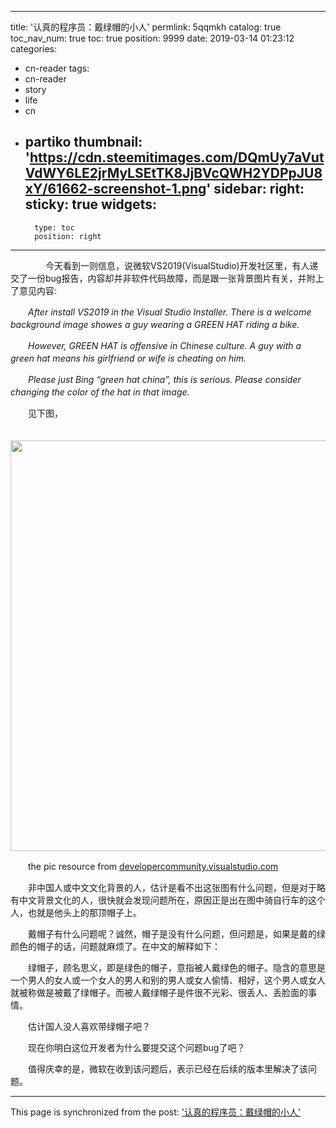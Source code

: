 
---
title: '认真的程序员：戴绿帽的小人'
permlink: 5qqmkh
catalog: true
toc_nav_num: true
toc: true
position: 9999
date: 2019-03-14 01:23:12
categories:
- cn-reader
tags:
- cn-reader
- story
- life
- cn
- partiko
thumbnail: 'https://cdn.steemitimages.com/DQmUy7aVutVdWY6LE2jrMyLSEtTK8JjBVcQWH2YDPpJU8xY/61662-screenshot-1.png'
sidebar:
    right:
        sticky: true
widgets:
    -
        type: toc
        position: right
---


<html>
<p>　　　　今天看到一则信息，说微软VS2019(VisualStudio)开发社区里，有人递交了一份bug报告，内容却并非软件代码故障，而是跟一张背景图片有关，并附上了意见内容:　　</p>
<p><em>　　After install VS2019 in the Visual Studio Installer. There is a welcome background image showes a guy wearing a GREEN HAT riding a bike.　　</em></p>
<p><em>　　However, GREEN HAT is offensive in Chinese culture. A guy with a green hat means his girlfriend or wife is cheating on him.　　</em></p>
<p><em>　　Please just Bing “green hat china”, this is serious. Please consider changing the color of the hat in that image.　</em>　</p>
<p>　　见下图，　　</p>
<p>　　<img src="https://cdn.steemitimages.com/DQmUy7aVutVdWY6LE2jrMyLSEtTK8JjBVcQWH2YDPpJU8xY/61662-screenshot-1.png" width="1474" height="657"/></p>
<p>　　the pic resource from <a href="https://developercommunity.visualstudio.com/content/problem/475341/vs-installer-welcome-image-contains-offensive-elem.html">developercommunity.visualstudio.com</a>　　</p>
<p>　　非中国人或中文文化背景的人，估计是看不出这张图有什么问题，但是对于略有中文背景文化的人，很快就会发现问题所在，原因正是出在图中骑自行车的这个人，也就是他头上的那顶帽子上。　　</p>
<p>　　戴帽子有什么问题呢？诚然，帽子是没有什么问题，但问题是，如果是戴的绿颜色的帽子的话，问题就麻烦了。在中文的解释如下：　　</p>
<p>　　绿帽子，顾名思义，即是绿色的帽子，意指被人戴绿色的帽子。隐含的意思是一个男人的女人或一个女人的男人和别的男人或女人偷情、相好，这个男人或女人就被称做是被戴了绿帽子。而被人戴绿帽子是件很不光彩、很丢人、丢脸面的事情。　　</p>
<p>　　估计国人没人喜欢带绿帽子吧？　　</p>
<p>　　现在你明白这位开发者为什么要提交这个问题bug了吧？　　</p>
<p>　　值得庆幸的是，微软在收到该问题后，表示已经在后续的版本里解决了该问题。</p>
</html>

- - -

This page is synchronized from the post: ['认真的程序员：戴绿帽的小人'](https://steemit.com/@rivalhw/5qqmkh)
